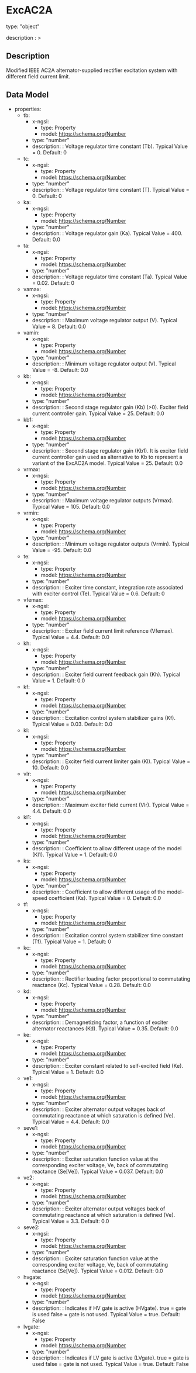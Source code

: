 # ExcAC2A
type: "object"
description : >
## Description
Modified IEEE AC2A alternator-supplied rectifier excitation system with different field current limit.

## Data Model
  - properties:
    - tb:
      - x-ngsi:
        - type: Property
        - model: https://schema.org/Number
      - type: "number"
      - description: : Voltage regulator time constant (Tb).  Typical Value = 0. Default: 0
    - tc:
      - x-ngsi:
        - type: Property
        - model: https://schema.org/Number
      - type: "number"
      - description: : Voltage regulator time constant (T).  Typical Value = 0. Default: 0
    - ka:
      - x-ngsi:
        - type: Property
        - model: https://schema.org/Number
      - type: "number"
      - description: : Voltage regulator gain (Ka).  Typical Value = 400. Default: 0.0
    - ta:
      - x-ngsi:
        - type: Property
        - model: https://schema.org/Number
      - type: "number"
      - description: : Voltage regulator time constant (Ta).  Typical Value = 0.02. Default: 0
    - vamax:
      - x-ngsi:
        - type: Property
        - model: https://schema.org/Number
      - type: "number"
      - description: : Maximum voltage regulator output (V).  Typical Value = 8. Default: 0.0
    - vamin:
      - x-ngsi:
        - type: Property
        - model: https://schema.org/Number
      - type: "number"
      - description: : Minimum voltage regulator output (V).  Typical Value = -8. Default: 0.0
    - kb:
      - x-ngsi:
        - type: Property
        - model: https://schema.org/Number
      - type: "number"
      - description: : Second stage regulator gain (Kb) (>0).  Exciter field current controller gain.  Typical Value = 25. Default: 0.0
    - kb1:
      - x-ngsi:
        - type: Property
        - model: https://schema.org/Number
      - type: "number"
      - description: : Second stage regulator gain (Kb1). It is exciter field current controller gain used as alternative to Kb to represent a variant of the ExcAC2A model.  Typical Value = 25. Default: 0.0
    - vrmax:
      - x-ngsi:
        - type: Property
        - model: https://schema.org/Number
      - type: "number"
      - description: : Maximum voltage regulator outputs (Vrmax).  Typical Value = 105. Default: 0.0
    - vrmin:
      - x-ngsi:
        - type: Property
        - model: https://schema.org/Number
      - type: "number"
      - description: : Minimum voltage regulator outputs (Vrmin).  Typical Value = -95. Default: 0.0
    - te:
      - x-ngsi:
        - type: Property
        - model: https://schema.org/Number
      - type: "number"
      - description: : Exciter time constant, integration rate associated with exciter control (Te).  Typical Value = 0.6. Default: 0
    - vfemax:
      - x-ngsi:
        - type: Property
        - model: https://schema.org/Number
      - type: "number"
      - description: : Exciter field current limit reference (Vfemax).  Typical Value = 4.4. Default: 0.0
    - kh:
      - x-ngsi:
        - type: Property
        - model: https://schema.org/Number
      - type: "number"
      - description: : Exciter field current feedback gain (Kh).  Typical Value = 1. Default: 0.0
    - kf:
      - x-ngsi:
        - type: Property
        - model: https://schema.org/Number
      - type: "number"
      - description: : Excitation control system stabilizer gains (Kf).  Typical Value = 0.03. Default: 0.0
    - kl:
      - x-ngsi:
        - type: Property
        - model: https://schema.org/Number
      - type: "number"
      - description: : Exciter field current limiter gain (Kl).  Typical Value = 10. Default: 0.0
    - vlr:
      - x-ngsi:
        - type: Property
        - model: https://schema.org/Number
      - type: "number"
      - description: : Maximum exciter field current (Vlr).  Typical Value = 4.4. Default: 0.0
    - kl1:
      - x-ngsi:
        - type: Property
        - model: https://schema.org/Number
      - type: "number"
      - description: : Coefficient to allow different usage of the model (Kl1).  Typical Value = 1. Default: 0.0
    - ks:
      - x-ngsi:
        - type: Property
        - model: https://schema.org/Number
      - type: "number"
      - description: : Coefficient to allow different usage of the model-speed coefficient (Ks).  Typical Value = 0. Default: 0.0
    - tf:
      - x-ngsi:
        - type: Property
        - model: https://schema.org/Number
      - type: "number"
      - description: : Excitation control system stabilizer time constant (Tf).  Typical Value = 1. Default: 0
    - kc:
      - x-ngsi:
        - type: Property
        - model: https://schema.org/Number
      - type: "number"
      - description: : Rectifier loading factor proportional to commutating reactance (Kc).  Typical Value = 0.28. Default: 0.0
    - kd:
      - x-ngsi:
        - type: Property
        - model: https://schema.org/Number
      - type: "number"
      - description: : Demagnetizing factor, a function of exciter alternator reactances (Kd).  Typical Value = 0.35. Default: 0.0
    - ke:
      - x-ngsi:
        - type: Property
        - model: https://schema.org/Number
      - type: "number"
      - description: : Exciter constant related to self-excited field (Ke).  Typical Value = 1. Default: 0.0
    - ve1:
      - x-ngsi:
        - type: Property
        - model: https://schema.org/Number
      - type: "number"
      - description: : Exciter alternator output voltages back of commutating reactance at which saturation is defined (Ve).  Typical Value = 4.4. Default: 0.0
    - seve1:
      - x-ngsi:
        - type: Property
        - model: https://schema.org/Number
      - type: "number"
      - description: : Exciter saturation function value at the corresponding exciter voltage, Ve, back of commutating reactance (Se[Ve]).  Typical Value = 0.037. Default: 0.0
    - ve2:
      - x-ngsi:
        - type: Property
        - model: https://schema.org/Number
      - type: "number"
      - description: : Exciter alternator output voltages back of commutating reactance at which saturation is defined (Ve).  Typical Value = 3.3. Default: 0.0
    - seve2:
      - x-ngsi:
        - type: Property
        - model: https://schema.org/Number
      - type: "number"
      - description: : Exciter saturation function value at the corresponding exciter voltage, Ve, back of commutating reactance (Se[Ve]).  Typical Value = 0.012. Default: 0.0
    - hvgate:
      - x-ngsi:
        - type: Property
        - model: https://schema.org/Number
      - type: "number"
      - description: : Indicates if HV gate is active (HVgate). true = gate is used false = gate is not used. Typical Value = true. Default: False
    - lvgate:
      - x-ngsi:
        - type: Property
        - model: https://schema.org/Number
      - type: "number"
      - description: : Indicates if LV gate is active (LVgate). true = gate is used false = gate is not used. Typical Value = true. Default: False
